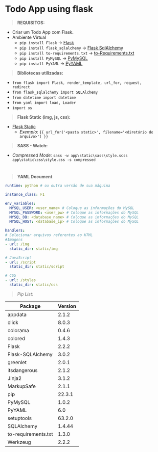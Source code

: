 # Todo App using flask

> **REQUISITOS:**
* Criar um Todo App com Flask.
* Ambiente Virtual
    * `pip install Flask` -> [Flask](https://flask.palletsprojects.com/en/2.2.x/installation/)
    * `pip install flask_sqlalchemy` -> [Flask SqlAlchemy](https://flask-sqlalchemy.palletsprojects.com/en/3.0.x/)
    * `pip install to-requirements.txt` -> [to-Requirements.txt](https://pypi.org/project/to-requirements.txt/)
    * `pip install PyMySQL` -> [PyMySQL](https://pypi.org/project/PyMySQL/)
    * `pip install PyYAML` -> [PyYAML](https://pypi.org/project/PyYAML/)

> **Bibliotecas utilizadas:**
* `from flask import Flask, render_template, url_for, request, redirect`
* `from flask_sqlalchemy import SQLAlchemy`
* `from datetime import datetime`
* `from yaml import load, Loader`
* `import os`

> **Flask Static (img, js, css):**
* [Flask Static](https://flask.palletsprojects.com/en/2.2.x/tutorial/static/)
    * _Exemplo_: `{{ url_for('<pasta static>', filename='<diretório do arquivo>') }}`

> **SASS - Watch:**
* _Compressed Mode:_ `sass -w app\static\sass\style.scss app\static\css\style.css -s compressed`

#

> **YAML Document**
```yaml
runtime: python # ou outra versão de sua máquina

instance_class: F1

env_variables:
  MYSQL_USER: <user_name> # Coloque as informações do MySQL
  MYSQL_PASSWORD: <user_pw> # Coloque as informações do MySQL
  MYSQL_DB: <database_name> # Coloque as informações do MySQL
  MYSQL_HOST: <database_ip> # Coloque as informações do MySQL

handlers:
# Selecionar arquivos referentes ao HTML
#Imagens
- url: /img
  static_dir: static/img

# JavaScript
- url: /script
  static_dir: static/script

# CSS
- url: /styles
  static_dir: static/css
```

> **Pip List*:*

Package | Version
--- | ---
appdata            | 2.1.2
click              | 8.0.3
colorama           | 0.4.6
colored            | 1.4.3
Flask              | 2.2.2
Flask-SQLAlchemy   | 3.0.2
greenlet           | 2.0.1
itsdangerous       | 2.1.2
Jinja2             | 3.1.2
MarkupSafe         | 2.1.1
pip                | 22.3.1
PyMySQL            | 1.0.2
PyYAML             | 6.0
setuptools         | 63.2.0
SQLAlchemy         | 1.4.44
to-requirements.txt| 1.3.0
Werkzeug           | 2.2.2